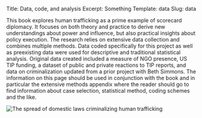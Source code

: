Title: Data, code, and analysis
Excerpt: Something
Template: data
Slug: data

This book explores human trafficking as a prime example of scorecard diplomacy. It focuses on both theory and practice to derive new understandings about power and influence, but also practical insights about policy execution. The research relies on extensive data collection and combines multiple methods. Data coded specifically for this project as well as preexisting data were used for descriptive and traditional statistical analysis. Original data created included a measure of NGO presence, US TIP funding, a dataset of public and private reactions to TIP reports, and data on criminalization updated from a prior project with Beth Simmons. The information on this page should be used in conjunction with the book and in particular the extensive methods appendix where the reader should go to find information about case selection, statistical method, coding schemes and the like.

![The spread of domestic laws criminalizing human trafficking](/files/images/figure1_1_crim_map.png)
